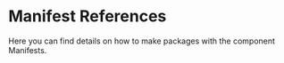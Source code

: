 # Manifest References

Here you can find details on how to make packages with the component Manifests.